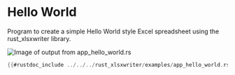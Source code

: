 # Hello World

Program to create a simple Hello World style Excel spreadsheet using the
rust_xlsxwriter library.

![Image of output from app_hello_world.rs](../../images/hello.png)

```rust
{{#rustdoc_include ../../../rust_xlsxwriter/examples/app_hello_world.rs:7:}}
```